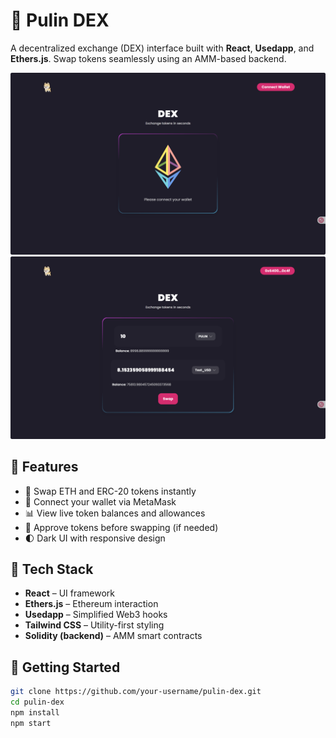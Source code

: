 # 🦴 Pulin DEX

A decentralized exchange (DEX) interface built with **React**, **Usedapp**, and **Ethers.js**. Swap tokens seamlessly using an AMM-based backend.

<img src="./登录界面.png" alt="DEX 页面截图" width="700"/>
<img src="./展示界面.png" alt="DEX 页面截图" width="700"/>

## 🚀 Features

- 🔄 Swap ETH and ERC-20 tokens instantly
- 💼 Connect your wallet via MetaMask
- 📊 View live token balances and allowances
- 🔐 Approve tokens before swapping (if needed)
- 🌓 Dark UI with responsive design

## 🧰 Tech Stack

- **React** – UI framework
- **Ethers.js** – Ethereum interaction
- **Usedapp** – Simplified Web3 hooks
- **Tailwind CSS** – Utility-first styling
- **Solidity (backend)** – AMM smart contracts

## 🔧 Getting Started

```bash
git clone https://github.com/your-username/pulin-dex.git
cd pulin-dex
npm install
npm start


